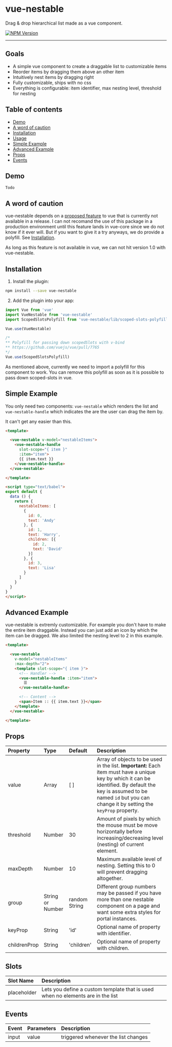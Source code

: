 # vue-nestable

Drag & drop hierarchical list made as a vue component.

[![NPM Version][npm-image]][npm-url]

[npm-image]: https://img.shields.io/npm/v/vue-nestable.svg?style=flat-square
[npm-url]: https://www.npmjs.com/package/vue-nestable

<hr />

## Goals
  - A simple vue component to create a draggable list to customizable items
  - Reorder items by dragging them above an other item
  - Intuitively nest items by dragging right
  - Fully customizable, ships with no css
  - Everything is configurable: item identifier, max nesting level, threshold for nesting


## Table of contents
  * [Demo](#Demo)
  * [A word of caution](#a-word-of-caution)
  * [Installation](#installation)
  * [Usage](#usage)
  * [Simple Example](#simple-example)
  * [Advanced Example](#advanced-example)
  * [Props](#props)
  * [Events](#events)


## Demo
```
Todo
```


## A word of caution

vue-nestable depends on a [proposed feature](https://github.com/vuejs/vue/pull/7765) to vue that is currently not available in a release.
I can not recomand the use of this package in a production environment until this feature lands in vue-core since we do not know if it ever will.
But if you want to give it a try anyways, we do provide a polyfill. See [Installation](#installation).

As long as this feature is not available in vue, we can not hit version 1.0 with vue-nestable.


## Installation

1. Install the plugin:

```sh
npm install --save vue-nestable
```

2. Add the plugin into your app:

```js
import Vue from 'vue'
import VueNestable from 'vue-nestable'
import ScopedSlotsPolyfill from 'vue-nestable/lib/scoped-slots-polyfill'

Vue.use(VueNestable)

/*
** Polyfill for passing down scopedSlots with v-bind
** https://github.com/vuejs/vue/pull/7765
*/
Vue.use(ScopedSlotsPolyfill)
```

As mentioned above, currently we need to import a polyfill for this component to work.
You can remove this polyfill as soon as it is possible to pass down scoped-slots in vue.


## Simple Example

You only need two components: `vue-nestable` which renders the list and `vue-nestable-handle` which indicates the are the user can drag the item by.

It can't get any easier than this. 

```html
<template>

  <vue-nestable v-model="nestableItems">
    <vue-nestable-handle
      slot-scope="{ item }"
      :item="item">
      {{ item.text }}
    </vue-nestable-handle>
  </vue-nestable>

</template>

<script type="text/babel">
export default {
  data () {
    return {
      nestableItems: [
        {
          id: 0,
          text: 'Andy'
        }, {
          id: 1,
          text: 'Harry',
          children: [{
            id: 2,
            text: 'David'
          }]
        }, {
          id: 3,
          text: 'Lisa'
        }
      ]
    }
  }
}
</script>
```

## Advanced Example

vue-nestable is extremly customizable. For example you don't have to make the entire item draggable. Instead you can just add an icon by which the item can be dragged. We also limited the nesting level to 2 in this example.

```html
<template>

  <vue-nestable
    v-model="nestableItems"
    :max-depth="2">
    <template slot-scope="{ item }">
      <!-- Handler -->
      <vue-nestable-handle :item="item">
        ☰
      </vue-nestable-handle>

      <!-- Content -->
      <span>Item :: {{ item.text }}</span>
    </template>
  </vue-nestable>

</template>
```


## Props
| Property     | Type             | Default       | Description                                                                                                                                                                                                                     |
| :----------- | :--------------- | :------------ | :------------------------------------------------------------------------------------------------------------------------------------------------------------------------------------------------------------------------------ |
| value        | Array            | [ ]           | Array of objects to be used in the list. **Important:** Each item must have a unique key by which it can be identified. By default the key is assumed to be named `id` but you can change it by setting the `keyProp` property. |
| threshold    | Number           | 30            | Amount of pixels by which the mouse must be move horizontally before increasing/decreasing level (nesting) of current element.                                                                                                  |
| maxDepth     | Number           | 10            | Maximum available level of nesting. Setting this to 0 will prevent dragging altogether.                                                                                                                                         |
| group        | String or Number | random String | Different group numbers may be passed if you have more than one nestable component on a page and want some extra styles for portal instances.                                                                                   |
| keyProp      | String           | 'id'          | Optional name of property with identifier.                                                                                                                                                                                      |
| childrenProp | String           | 'children'    | Optional name of property with children.                                                                                                                                                                                        |

## Slots
| Slot Name   | Description                                                                     |
| :---------- | :------------------------------------------------------------------------------ |
| placeholder | Lets you define a custom template that is used when no elements are in the list |

## Events
| Event | Parameters | Description                         |
| :---- | :--------- | :---------------------------------- |
| input | value      | triggered whenever the list changes |

